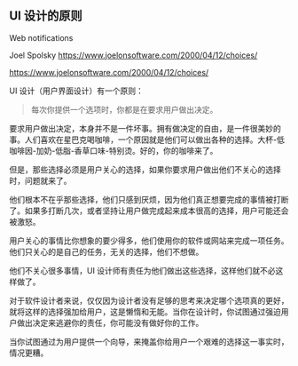## UI 设计的原则

Web notifications

Joel Spolsky https://www.joelonsoftware.com/2000/04/12/choices/

https://www.joelonsoftware.com/2000/04/12/choices/

UI 设计（用户界面设计）有一个原则：

> 每次你提供一个选项时，你都是在要求用户做出决定。

要求用户做出决定，本身并不是一件坏事。拥有做决定的自由，是一件很美妙的事。人们喜欢在星巴克喝咖啡，一个原因就是他们可以做出各种的选择。大杯-低咖啡因-加奶-低脂-香草口味-特别烫。好的，你的咖啡来了。

但是，那些选择必须是用户关心的选择，如果你要求用户做出他们不关心的选择时，问题就来了。

他们根本不在乎那些选择，他们只感到厌烦，因为他们真正想要完成的事情被打断了。如果多打断几次，或者坚持让用户做完成起来成本很高的选择，用户可能还会被激怒。

用户关心的事情比你想象的要少得多，他们使用你的软件或网站来完成一项任务。他们只关心的是自己的任务，无关的选择，他们不想做。

他们不关心很多事情，UI 设计师有责任为他们做出这些选择，这样他们就不必这样做了。

对于软件设计者来说，仅仅因为设计者没有足够的思考来决定哪个选项真的更好，就将这样的选择强加给用户，这是懒惰和无能。当你在设计时，你试图通过强迫用户做出决定来逃避你的责任，你可能没有做好你的工作。

当你试图通过为用户提供一个向导，来掩盖你给用户一个艰难的选择这一事实时，情况更糟。
